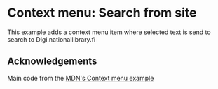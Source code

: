 # Context menu: Search from site

This example adds a context menu item where selected text is send to search to Digi.nationallibrary.fi


## Acknowledgements

Main code from the [MDN's Context menu example](https://developer.mozilla.org/en-US/docs/Mozilla/Add-ons/WebExtensions/user_interface/Context_menu_items)

